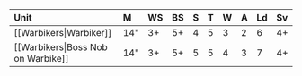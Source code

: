 | Unit                               | M   | WS  | BS  | S   | T   | W   | A   | Ld  | Sv  |
|:---------------------------------- |:--- |:--- |:--- |:--- |:--- |:--- |:--- |:--- |:--- |
| [[Warbikers\|Warbiker]]            | 14" | 3+  | 5+  | 4   | 5   | 3   | 2   | 6   | 4+  | 
| [[Warbikers\|Boss Nob on Warbike]] | 14" | 3+  | 5+  | 5   | 5   | 4   | 3   | 7   | 4+  |